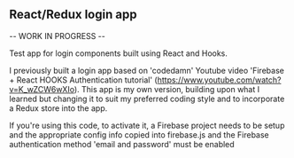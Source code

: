 ## React/Redux login app
-- WORK IN PROGRESS --

Test app for login components built using React and Hooks.

I previously built a login app based on 'codedamn' Youtube video 'Firebase + React HOOKS Authentication tutorial' (https://www.youtube.com/watch?v=K_wZCW6wXIo). This app is my own version, building upon what I learned but changing it to suit my preferred coding style and to incorporate a Redux store into the app.

If you're using this code, to activate it, a Firebase project needs to be setup and the appropriate config info copied into firebase.js and the Firebase authentication method 'email and password' must be enabled

